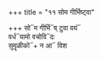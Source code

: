 +++
title = "११ सोम गीर्भिष्ट्वा"

+++
सो᳓म गीर्भि᳓ष् टुवा वयं᳓  
वर्ध᳓यामो वचोवि᳓दः  
सुमॄळीको᳓+ न आ᳓ विश